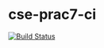 # cse-prac7-ci
[![Build Status](https://travis-ci.com/MartinEwing/cse-prac7-ci.svg?branch=master)](https://travis-ci.com/MartinEwing/cse-prac7-ci)
